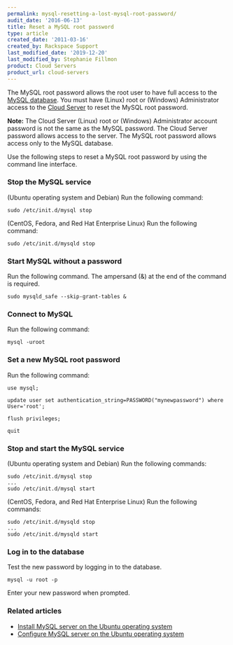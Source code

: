 ```yaml
---
permalink: mysql-resetting-a-lost-mysql-root-password/
audit_date: '2016-06-13'
title: Reset a MySQL root password
type: article
created_date: '2011-03-16'
created_by: Rackspace Support
last_modified_date: '2019-12-20'
last_modified_by: Stephanie Fillmon
product: Cloud Servers
product_url: cloud-servers
---
```


The MySQL root password allows the root user to have full access to the [MySQL database](https://www.rackspace.com/cloud/databases). You must have (Linux) root or (Windows) Administrator access to the [Cloud Server](https://www.rackspace.com/cloud) to reset the MySQL root password.

**Note:** The Cloud Server (Linux) root or (Windows) Administrator account password is not the same as the MySQL password.  The Cloud Server password allows access to the server. The MySQL root password allows access only to the MySQL database.

Use the following steps to reset a MySQL root password by using the command line interface.

### Stop the MySQL service

(Ubuntu operating system and Debian) Run the following command:

    sudo /etc/init.d/mysql stop

(CentOS, Fedora, and Red Hat Enterprise Linux) Run the following command:

    sudo /etc/init.d/mysqld stop

### Start MySQL without a password

Run the following command. The ampersand (&) at the end of the command is required.

    sudo mysqld_safe --skip-grant-tables &

### Connect to MySQL

Run the following command:

    mysql -uroot

### Set a new MySQL root password

Run the following command:

    use mysql;

    update user set authentication_string=PASSWORD("mynewpassword") where User='root';

    flush privileges;

    quit

### Stop and start the MySQL service

(Ubuntu operating system and Debian) Run the following commands:

    sudo /etc/init.d/mysql stop
    ...
    sudo /etc/init.d/mysql start

(CentOS, Fedora, and Red Hat Enterprise Linux) Run the following commands:

    sudo /etc/init.d/mysqld stop
    ...
    sudo /etc/init.d/mysqld start

### Log in to the database

Test the new password by logging in to the database.

    mysql -u root -p

Enter your new password when prompted.

### Related articles

- [Install MySQL server on the Ubuntu operating system](/how-to/install-mysql-server-on-the-ubuntu-operating-system)
- [Configure MySQL server on the Ubuntu operating system](/how-to/configure-mysql-server-on-the-ubuntu-operating-system)

<script type="application/ld+json">
{
"@context": "http://schema.org/",
"@type": "HowTo",
"text":"Reset a MySQL root password",
"description": "Use the following steps to reset a MySQL root password by using the command line interface.",
"step": [{
	"@type": "HowToStep",
	"text": "Stop the MySQL service",
	"description": "You need to know the Internet Protocol (IP) address of the computer from which you’re connecting.",
	"itemListElement": [{
		"@type": "HowToDirection",
		"text": "(Ubuntu operating system and Debian) Run the following command: sudo /etc/init.d/mysql stop"
		},{
		"@type": "HowToDirection",
		"text": "(CentOS, Fedora, and Red Hat Enterprise Linux) Run the following command: sudo /etc/init.d/mysqld stop"
	}]},{
	"@type": "HowToStep",
	"text": "Start MySQL without a password",
	"description": "Run the following command. The ampersand (&) at the end of the command is required: sudo mysqld_safe --skip-grant-tables &"
	},{
	"@type": "HowToStep",
	"text": "Connect to MySQL",
	"description": "Run the following command: mysql -uroot"
	},{
	"@type": "HowToStep",
	"text": "Set a new MySQL root password",
	"description": "Run the following command: use mysql;\r\n\r\nupdate user set authentication_string=PASSWORD(\"mynewpassword\") where User='root';\r\n\r\nflush privileges;\r\n\r\nquit"
	},{
	"@type": "HowToStep",
	"text": "Stop and start the MySQL service",
	"itemListElement": [{
		"@type": "HowToDirection",
		"text": "(Ubuntu operating system and Debian) Run the following commands: sudo \/etc\/init.d\/mysql stop\r\n...\r\nsudo \/etc\/init.d\/mysql start"
		},{
		"@type": "HowToDirection",
		"text": "(CentOS, Fedora, and Red Hat Enterprise Linux) Run the following commands: sudo \/etc\/init.d\/mysqld stop\r\n...\r\nsudo \/etc\/init.d\/mysqld start"
	}]},{
	"@type": "HowToStep",
	"text": "Log in to the database",
	"itemListElement": [{
		"@type": "HowToDirection",
		"text": "Test the new password by logging in to the database."
		},{
		"@type": "HowToDirection",
		"text": "mysql -u root -p"
		},{
		"@type": "HowToDirection",
		"text": "Enter your new password when prompted."
}]}]}
